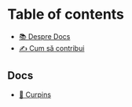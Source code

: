 # Table of contents

* [📚 Despre Docs](README.md)
* [✍ Cum să contribui](contributions.md)

## Docs

* [📖 Curpins](docs/curpins.md)

